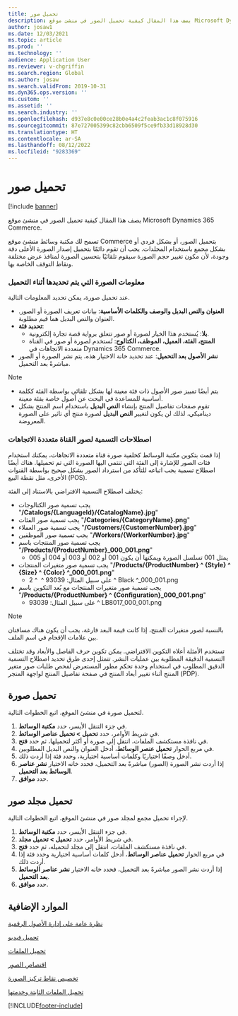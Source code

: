 ```yaml
---
title: تحميل صور
description: يصف هذا المقال كيفية تحميل الصور في منشئ موقع Microsoft Dynamics 365 Commerce.
author: josaw1
ms.date: 12/03/2021
ms.topic: article
ms.prod: ''
ms.technology: ''
audience: Application User
ms.reviewer: v-chgriffin
ms.search.region: Global
ms.author: josaw
ms.search.validFrom: 2019-10-31
ms.dyn365.ops.version: ''
ms.custom: ''
ms.assetid: ''
ms.search.industry: ''
ms.openlocfilehash: d937e8c0e00ce28b0e4a4c2feab3ac1c8f075916
ms.sourcegitcommit: 87e727005399c82cbb6509f5ce9fb33d18928d30
ms.translationtype: HT
ms.contentlocale: ar-SA
ms.lasthandoff: 08/12/2022
ms.locfileid: "9283369"
---
```

# <a name="upload-images"></a>تحميل صور

[!include [banner](includes/banner.md)]

يصف هذا المقال كيفية تحميل الصور في منشئ موقع Microsoft Dynamics 365 Commerce.

تسمح لك مكتبة وسائط منشئ موقع Commerce بتحميل الصور، أو بشكل فردي أو بشكل مجمع باستخدام المجلدات. يجب أن تقوم دائمًا بتحميل إصدار الصورة الأعلى دقة وجودة، لأن مكون تغيير حجم الصورة سيقوم تلقائيًا بتحسين الصورة لمنافذ عرض مختلفة ونقاط التوقف الخاصة بها.

### <a name="image-information-specified-during-upload"></a>معلومات الصورة التي يتم تحديدها أثناء التحميل

عند تحميل صورة، يمكن تحديد المعلومات التالية.

- **العنوان والنص البديل والوصف والكلمات الأساسية**: بيانات تعريف الصورة أو الصور. العنوان والنص البديل هما قيم مطلوبة.
- **تحديد فئة**:
    - **بلا**: يُستخدم هذا الخيار لصورة أو صور تتعلق برواية قصة تجارة إلكترونية.
    - **المنتج، الفئة، العميل، الموظف، الكتالوج**: تُستخدم لصورة أو صور في القناة متعددة الاتجاهات في Dynamics 365 Commerce.
- **نشر الأصول بعد التحميل**: عند تحديد خانة الاختيار هذه، يتم نشر الصورة أو الصور مباشرةً بعد التحميل.

> [!NOTE]
> - يتم أيضًا تمييز صور الأصول ذات فئة معينة لها بشكل تلقائي بواسطة الفئة ككلمة أساسية للمساعدة في البحث عن أصول خاصة بفئة معينة.
> - تقوم صفحات تفاصيل المنتج بإنشاء **النص البديل** باستخدام اسم المنتج بشكل ديناميكي، لذلك لن يكون لتغيير **النص البديل** لصورة منتج أي تاثير على الصورة المعروضة.

### <a name="naming-conventions-for-omni-channel-images"></a>اصطلاحات التسمية لصور القناة متعددة الاتجاهات 

إذا قمت بتكوين مكتبة الوسائط كخلفية صورة قناة متعددة الاتجاهات، يمكنك استخدام فئات الصور للإشارة إلى الفئة التي تنتمي اليها الصورة التي تم تحميلها. هناك أيضًا اصطلاح تسمية يجب اتباعه للتأكد من استرداد الصور بشكل صحيح بواسطة القنوات الأخرى، مثل نقطة البيع (POS).

يختلف اصطلاح التسمية الافتراضي بالاستناد إلى الفئة:
- يجب تسمية صور الكتالوجات "**/Catalogs/\{LanguageId\}/\{CatalogName\}.jpg**"
- يجب تسمية صور الفئات "**/Categories/\{CategoryName\}.png**"
- يجب تسمية صور العملاء "**/Customers/\{CustomerNumber\}.jpg**"
- يجب تسمية صور الموظفين "**/Workers/\{WorkerNumber\}.jpg**"
- يجب تسمية صور المنتجات باسم "**/Products/\{ProductNumber\}\_000_001.png**"
    - يمثل 001 تسلسل الصورة ويمكنها أن يكون 001 أو 002 أو 003 أو 004 أو 005
- يجب تسمية صور متغيرات المنتجات "**/Products/\{ProductNumber\} \^ \{Style\} \^ \{Size\} \^ \{Color\} \^\_000_001.png**"
    - على سبيل المثال: 93039 \^ &nbsp;\^ 2 \^ Black \^\_000_001.png
- يجب تسمية صور متغيرات المنتجات مع بُعد التكوين باسم "**/Products/\{ProductNumber\} \^ \{Configuration\}\_000_001.png**"
    - على سبيل المثال: 93039 \^ LB8017_000_001.png

> [!NOTE]
> بالنسبة لصور متغيرات المنتج، إذا كانت قيمة البعد فارغة، يجب أن يكون هناك مسافتان بين علامات الإقحام في اسم الملف.

تستخدم الأمثلة أعلاه التكوين الافتراضي. يمكن تكوين حرف الفاصل والأبعاد وقد تختلف التسمية الدقيقة المطلوبة بين عمليات النشر. تتمثل إحدى طرق تحديد اصطلاح التسمية الدقيق المطلوب في استخدام وحدة تحكم مطور المستعرض لفحص طلبات صور متغير المنتج أثناء تغيير أبعاد المنتج في صفحة تفاصيل المنتج لواجهة المتجر (PDP).

## <a name="upload-an-image"></a>تحميل صورة

لتحميل صورة في منشئ الموقع، اتبع الخطوات التالية.

1. في جزء التنقل الأيسر، حدد **مكتبة الوسائط**.
1. في شريط الأوامر، حدد **تحميل \> تحميل عناصر الوسائط**.
1. في نافذة مستكشف الملفات، انتقل إلى صورة أو أكثر لتحميلها، ثم حدد **فتح**.
1. في مربع الحوار **تحميل عنصر الوسائط**، أدخل العنوان والنص البديل المطلوبين.
1. أدخل وصفًا اختياريًا وكلمات أساسية اختيارية، وحدد فئة إذا أردت ذلك. 
1. إذا أردت نشر الصورة (الصور) مباشرةً بعد التحميل، فحدد خانه الاختيار **نشر عناصر الوسائط بعد التحميل**.
1. حدد **موافق**.

## <a name="upload-a-folder-of-images"></a>تحميل مجلد صور

لإجراء تحميل مجمع لمجلد صور في منشئ الموقع، اتبع الخطوات التالية.

1. في جزء التنقل الأيسر، حدد **مكتبة الوسائط**.
1. في شريط الأوامر، حدد **تحميل \> تحميل مجلد**.
1. في نافذة مستكشف الملفات، انتقل إلى مجلد لتحميله، ثم حدد **فتح**.
1. في مربع الحوار **تحميل عناصر الوسائط**، أدخل كلمات أساسية اختيارية وحدد فئة إذا أردت ذلك. 
1. إذا أردت نشر الصور مباشرةً بعد التحميل، فحدد خانه الاختيار **نشر عناصر الوسائط بعد التحميل**.
1. حدد **موافق**.

## <a name="additional-resources"></a>الموارد الإضافية

[نظرة عامة على إدارة الأصول الرقمية](dam-overview.md)

[تحميل فيديو](dam-upload-video.md)

[تحميل الملفات](dam-upload-files.md)

[اقتصاص الصور](dam-crop-images.md)

[تخصيص نقاط تركيز الصورة](dam-custom-focal-point.md)

[تحميل الملفات الثابتة وخدمتها](upload-serve-static-files.md)


[!INCLUDE[footer-include](../includes/footer-banner.md)]
